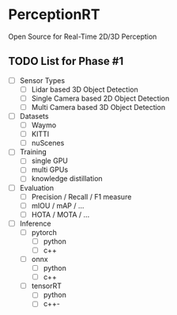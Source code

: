 # PerceptionRT
Open Source for Real-Time 2D/3D Perception

## TODO List for Phase #1
- [ ] Sensor Types
  - [ ] Lidar based 3D Object Detection
  - [ ] Single Camera based 2D Object Detection
  - [ ] Multi Camera based 3D Object Detection
- [ ] Datasets
  - [ ] Waymo
  - [ ] KITTI
  - [ ] nuScenes
- [ ] Training
  - [ ] single GPU
  - [ ] multi GPUs
  - [ ] knowledge distillation
- [ ] Evaluation
  - [ ] Precision / Recall / F1 measure
  - [ ] mIOU / mAP / ...
  - [ ] HOTA / MOTA / ...
- [ ] Inference
  - [ ] pytorch
    - [ ] python
    - [ ] c++
  - [ ] onnx
    - [ ] python
    - [ ] c++ 
  - [ ] tensorRT
    - [ ] python
    - [ ] c++-   
